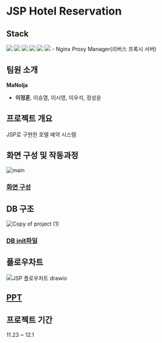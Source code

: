 # JSP Hotel Reservation
## Stack
<img src="https://img.shields.io/badge/java-%23ED8B00.svg?style=for-the-badge&logo=openjdk&logoColor=white">
<img src="https://img.shields.io/badge/apache%20tomcat-%23F8DC75.svg?style=for-the-badge&logo=apache-tomcat&logoColor=black">
<img src="https://img.shields.io/badge/mysql-4479A1.svg?style=for-the-badge&logo=mysql&logoColor=white">
<img src="https://img.shields.io/badge/Eclipse-FE7A16.svg?style=for-the-badge&logo=Eclipse&logoColor=white">
<img src="https://img.shields.io/badge/docker-%230db7ed.svg?style=for-the-badge&logo=docker&logoColor=white">
<img src="https://img.shields.io/badge/Cloudflare-F38020?style=for-the-badge&logo=Cloudflare&logoColor=white">
- Nginx Proxy Manager(리버스 프록시 서버)

## 팀원 소개
**MaNolja**
- **이정훈**, 이승열, 이시영, 이우석, 정성윤

## 프로젝트 개요
JSP로 구현한 호텔 예약 시스템


## 화면 구성 및 작동과정
![main](https://github.com/ejeonghun/Jsp-Hotel-Reservation/assets/41509711/d7694a2a-02b9-495b-bee2-a46cac51bdfd)

### [화면 구성](https://github.com/ejeonghun/Jsp-Hotel-Reservation/wiki/%ED%99%94%EB%A9%B4-%EA%B5%AC%EC%84%B1)


## DB 구조
![Copy of project (1)](https://github.com/ejeonghun/Jsp-Hotel-Reservation/assets/41509711/5dbfb96d-4cd0-4717-afea-dc961e5cfc32)

### [DB init파일](https://github.com/ejeonghun/Jsp-Hotel-Reservation/raw/main/init.sql)

## 플로우차트
![JSP 플로우차트 drawio](https://github.com/ejeonghun/Jsp-Hotel-Reservation/assets/41509711/11bab6b6-4629-4ace-bbc7-df78b89966b6)

## [PPT](https://github.com/user-attachments/files/16024184/MaNolja.pptx)

## 프로젝트 기간 
11.23 ~ 12.1 
